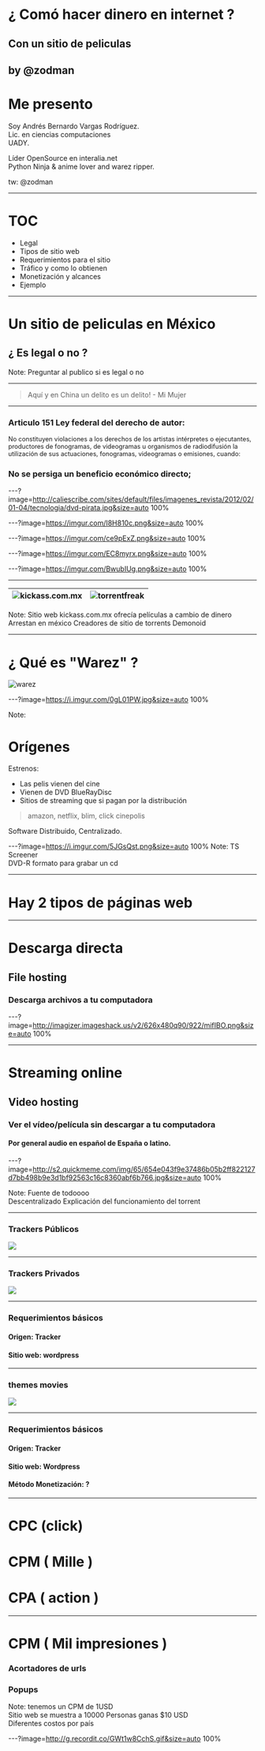 # ¿ Comó hacer dinero  en internet ?
## Con un sitio de peliculas
by @zodman
---
# Me presento
 
Soy Andrés Bernardo Vargas Rodríguez.  
Lic. en ciencias computaciones  
UADY.

Líder OpenSource en interalia.net  
Python Ninja & anime lover and warez ripper.

tw: @zodman 


---

# TOC

* Legal
* Tipos de sitio web
* Requerimientos para el sitio
* Tráfico y como lo obtienen
* Monetización y alcances
* Ejemplo

---

# Un sitio de peliculas en México 
## ¿ Es legal o no ?

Note:
Preguntar al publico si es legal o no

---

> Aquí y en China un delito es un delito!
>                              - Mi Mujer


---
### Articulo 151 Ley federal del derecho de autor:

<span style="font-size:.9em;">No constituyen violaciones a los derechos de los artistas intérpretes o ejecutantes, productores de fonogramas, de videogramas u organismos de radiodifusión la utilización de sus actuaciones, fonogramas, videogramas o emisiones, cuando:  </span>
### **No se persiga un beneficio económico directo;**

---?image=http://caliescribe.com/sites/default/files/imagenes_revista/2012/02/01-04/tecnologia/dvd-pirata.jpg&size=auto 100%

---?image=https://imgur.com/I8H810c.png&size=auto 100%

---?image=https://imgur.com/ce9pExZ.png&size=auto 100%

---?image=https://imgur.com/EC8myrx.png&size=auto 100%

---?image=https://imgur.com/BwubIUg.png&size=auto 100%

---

| ![kickass.com.mx](https://i.imgur.com/V96lRvf.png) | ![torrentfreak](https://i.imgur.com/F5Dq3mI.png) |
|----------------------------------------------------|--------------------------------------------------|

Note:
Sitio web kickass.com.mx ofrecía películas a cambio de dinero  
Arrestan en méxico Creadores de sitio de torrents Demonoid

---

# ¿ Qué es "Warez" ?
![warez](https://i.imgur.com/beNCRki.png)

---?image=https://i.imgur.com/0gL01PW.jpg&size=auto 100%


Note:
# Orígenes
Estrenos:   
* Las pelis vienen del cine
* Vienen de DVD BlueRayDisc
* Sitios de streaming que si pagan por la distribución
> amazon, netflix, blim, click cinepolis  

Software Distribuido, Centralizado.


---?image=https://i.imgur.com/5JGsQst.png&size=auto 100%
Note:
TS Screener  
DVD-R formato para grabar un cd

---

# Hay 2 tipos de páginas web


---

# Descarga directa
## File hosting
### Descarga archivos a tu computadora

---?image=http://imagizer.imageshack.us/v2/626x480q90/922/mifIBO.png&size=auto 100%

---

# Streaming online
## Video hosting
### Ver el vídeo/película sin descargar a tu computadora
#### Por general audio en español de España o latino.

---?image=http://s2.quickmeme.com/img/65/654e043f9e37486b05b2ff822127d7bb498b9e3d1bf92563c16c8360abf6b766.jpg&size=auto 100%

Note:
Fuente de todoooo  
Descentralizado
Explicación del funcionamiento del torrent

---

### Trackers Públicos

![](https://i.imgur.com/G2akzB9.png)


---

### Trackers Privados
![](http://i.imgur.com/NaagU4o.png)


---

### Requerimientos básicos
#### Origen: Tracker 
#### Sitio web: wordpress


---

### themes movies

![](https://i.imgur.com/gtLmSeZ.jpg)

---

### Requerimientos básicos
#### Origen: Tracker 
#### Sitio web: Wordpress
#### Método Monetización: ?

---

# CPC (click)
# CPM ( Mille )
# CPA ( action )


---

# CPM ( Mil impresiones )

### Acortadores de urls
### Popups




Note:
tenemos un CPM de 1USD  
Sitio web se muestra a 10000 Personas ganas $10 USD  
Diferentes costos por país  

---?image=http://g.recordit.co/GWt1w8CchS.gif&size=auto 100%

